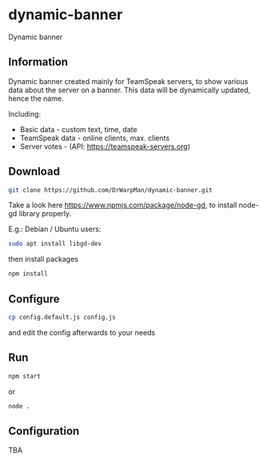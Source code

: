 # dynamic-banner
Dynamic banner

Information
-
Dynamic banner created mainly for TeamSpeak servers,
to show various data about the server on a banner.
This data will be dynamically updated, hence the name.

Including:
- Basic data - custom text, time, date
- TeamSpeak data - online clients, max. clients
- Server votes - (API: https://teamspeak-servers.org)

Download
-
```bash
git clone https://github.com/DrWarpMan/dynamic-banner.git
```

Take a look here https://www.npmjs.com/package/node-gd,
to install node-gd library properly.

E.g.: Debian / Ubuntu users:
```bash
sudo apt install libgd-dev
```
then install packages
```bash
npm install
```


Configure
-
```bash
cp config.default.js config.js
```
and edit the config afterwards to your needs


Run
-
```bash
npm start
```
or
```bash
node .
```

Configuration
-
TBA


